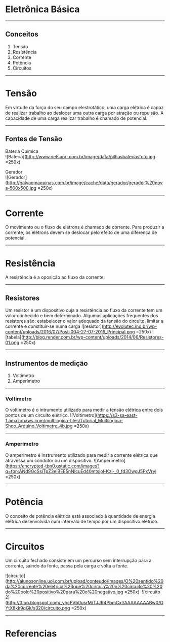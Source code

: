 # Eletrônica Básica

---

## Conceitos

1. Tensão
1. Resistência
1. Corrente
1. Potência
1. Circuitos

---

# Tensão

  Em virtude da força do seu campo elestrotático, uma carga elétrica é capaz de realizar trabalho ao deslocar uma outra carga por atração ou repulsão. A capacidade de uma carga realizar trabalho é chamado de potencial.

---

## Fontes de Tensão

  Bateria Quimica  
  ![Bateria](http://www.netsupri.com.br/image/data/pilhasbateriasfoto.jpg =250x)
  
  Gerador  
  ![Gerador](http://galvaomaquinas.com.br/image/cache/data/gerador/gerador%20nova-500x500.jpg =250x)

---

# Corrente

  O movimento ou o fluxo de elétrons é chamado de corrente. Para produzir a corrente, os elétrons devem se deslocar pelo efeito de uma diferença de potencial.

---

# Resistência
  
  A resistência é a oposição ao fluxo da corrente.

---

## Resistores

  Um resistor é um dispositivo cuja a resistência ao fluxo da corrente tem um valor conhecido e bem determinado.
  Algumas aplicações frequentes dos resistores são: estabelecer o valor adequado da tensão do circuito, limitar a corrente e constituir-se numa carga
  ![resistor](http://evolutec.ind.br/wp-content/uploads/2016/07/Post-004-27-07-2016_Principal.png =250x)
  ![tabela](http://blog.render.com.br/wp-content/uploads/2014/06/Resistores-01.png =250x)

---

## Instrumentos de medição

  1. Voltimetro
  1. Amperímetro

---
### Voltimetro

  O voltimetro é o intrumento utilizado para medir a tensão elétrica entre dois pontos de um circuito elétrico.
  ![Voltimetro](https://s3-sa-east-1.amazonaws.com/multilogica-files/Tutorial_Multilogica-Shop_Arduino_Voltimetro_4b.jpg =250x)
  
---

### Amperimetro

  O amperimetro é instrumento utilizado para medir a corrente elétrica que atravessa um condutor ou um dispositivo.
  ![Amperimetro](https://encrypted-tbn0.gstatic.com/images?q=tbn:ANd9GcSsjTpZ3elBEE5nNIcuEd40mtsjol-Kzi-_0_fd3OwgJ5PxVryi =250x)

---
# Potência

  O conceito de potência elétrica está associado à quantidade de energia elétrica desenvolvida num intervalo de tempo por um dispositivo elétrico.

---

# Circuitos

  Um circuito fechado consiste em um percurso sem interrupção para a corrente, saindo da fonte, passa pela carga e volta a fonte.
  
  ![circuito](http://alunosonline.uol.com.br/upload/conteudo/images/O%20sentido%20da%20corrente%20eletrica%20que%20circula%20o%20circuito%20%20do%20polo%20positivo%20para%20o%20negativo.jpg =250x)
  ![circuito 2](http://3.bp.blogspot.com/_yhcFVb0usrM/TJJR4PbmCxI/AAAAAAAABw0/GYtX8kk9qGk/s320/circuito.png =250x)

---

# Referencias


